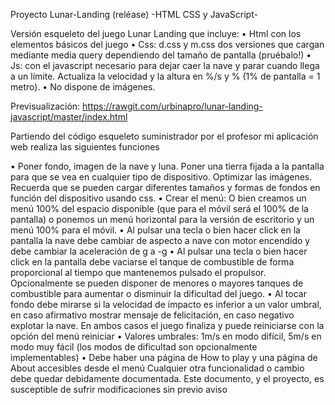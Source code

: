  Proyecto Lunar-Landing (reléase) 
-HTML  CSS  y  JavaScript-

Versión esqueleto del juego Lunar Landing que incluye:
•	Html con los elementos básicos del juego
•	Css: d.css y m.css dos versiones que cargan mediante media query dependiendo del tamaño de pantalla (pruébalo!)
•	Js: con el javascript necesario para dejar caer la nave y parar cuando llega a un límite. Actualiza la velocidad y la altura en %/s y % (1% de pantalla = 1 metro).
•	No dispone de imágenes.

Previsualización: https://rawgit.com/urbinapro/lunar-landing-javascript/master/index.html


Partiendo del código esqueleto suministrador por el profesor mi aplicación web realiza las siguientes funciones

•	Poner fondo, imagen de la nave y luna. Poner una tierra fijada a la pantalla para que se vea en cualquier tipo de dispositivo. Optimizar las imágenes. Recuerda que se pueden cargar diferentes tamaños y formas de fondos en función del dispositivo usando css.
•	Crear el menú: O bien creamos un menú 100% del espacio disponible (que para el móvil será el 100% de la pantalla) o ponemos un menú horizontal para la versión de escritorio y un menú 100% para el móvil.
•	Al pulsar una tecla o bien hacer click en la pantalla la nave debe cambiar de aspecto a nave con motor encendido y debe cambiar la aceleración de g a -g
•	Al pulsar una tecla o bien hacer click en la pantalla debe vaciarse el tanque de combustible de forma proporcional al tiempo que mantenemos pulsado el propulsor. Opcionalmente se pueden disponer de menores o mayores tanques de combustible para aumentar o disminuir la dificultad del juego.
•	Al tocar fondo debe mirarse si la velocidad de impacto es inferior a un valor umbral, en caso afirmativo mostrar mensaje de felicitación, en caso negativo explotar la nave. En ambos casos el juego finaliza y puede reiniciarse con la opción del menú reiniciar
•	Valores umbrales: 1m/s en modo difícil, 5m/s en modo muy fácil (los modos de dificultad son opcionalmente implementables)
•	Debe haber una página de How to play y una página de About accesibles desde el menú
Cualquier otra funcionalidad o cambio debe quedar debidamente documentada.
Este documento, y el proyecto, es susceptible de sufrir modificaciones sin previo aviso
